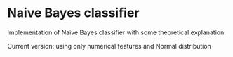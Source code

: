 # Naive Bayes classifier

Implementation of Naive Bayes classifier with some theoretical explanation.

Current version: using only numerical features and Normal distribution